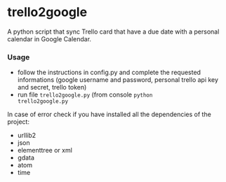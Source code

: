 trello2google
=============

A python script that sync Trello card that have a due date with a personal calendar in Google Calendar.

### Usage

- follow the instructions in config.py and complete the requested informations (google username and password, personal trello api key and secret, trello token) 
- run file <code>trello2google.py</code> (from console <code>python trello2google.py</code>

In case of error check if you have installed all the dependencies of the project: 
- urllib2
- json
- elementtree or xml 
- gdata
- atom 
- time
